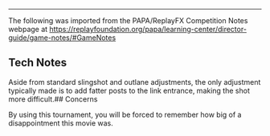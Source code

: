 ***
The following was imported from the PAPA/ReplayFX Competition Notes webpage at https://replayfoundation.org/papa/learning-center/director-guide/game-notes/#GameNotes

## Tech Notes
            
Aside from standard slingshot and outlane adjustments, the only adjustment typically made is to add fatter posts to the link entrance, making the shot more difficult.## Concerns
            
By using this tournament, you will be forced to remember how big of a disappointment this movie was.